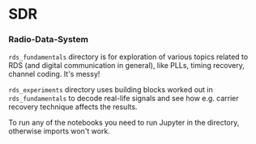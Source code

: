 # SDR

### Radio-Data-System
`rds_fundamentals` directory is for exploration of various topics related to RDS (and digital communication in general), like PLLs, timing recovery, channel coding. It's messy!

`rds_experiments` directory uses building blocks worked out in `rds_fundamentals` to decode real-life signals and see how e.g. carrier recovery technique affects the results.

To run any of the notebooks you need to run Jupyter in the directory, otherwise imports won't work.
